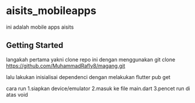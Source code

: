 # aisits_mobileapps

ini adalah mobile apps aisits

## Getting Started

langakah pertama yakni clone repo ini dengan menggunakan git clone https://github.com/MuhammadRafly8/magang.git
 
lalu lakukan inisialisai dependenci dengan melakukan flutter pub get 

cara run 
1.siapkan device/emulator
2.masuk ke file main.dart
3.pencet run di atas void
